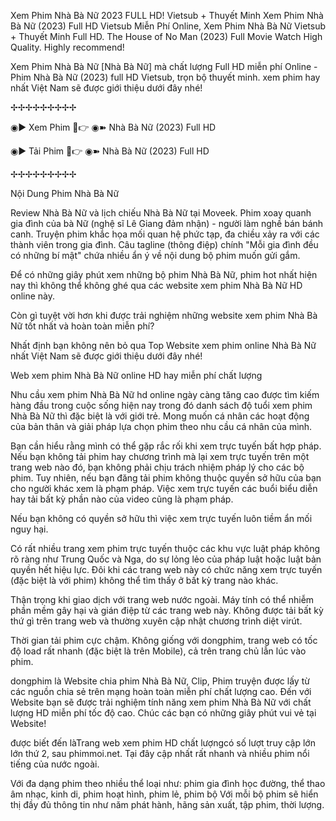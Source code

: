 Xem Phim Nhà Bà Nữ 2023 FULL HD! Vietsub + Thuyết Minh
Xem Phim Nhà Bà Nữ (2023) Full HD Vietsub Miễn Phí Online, Xem Phim Nhà Bà Nữ Vietsub + Thuyết Minh Full HD. The House of No Man (2023) Full Movie Watch High Quality. Highly recommend!

Xem Phim Nhà Bà Nữ [Nhà Bà Nữ] mà chất lượng Full HD miễn phí Online - Phim Nhà Bà Nữ (2023) full HD Vietsub, trọn bộ thuyết minh. xem phim hay nhất Việt Nam sẽ được giới thiệu dưới đây nhé!

✢✢✢✢✢✢✢✢✢

◉▶️ Xem Phim 🔴👉 ◉➽ Nhà Bà Nữ (2023) Full HD

◉▶️ Tải Phim 🔴👉 ◉➽ Nhà Bà Nữ (2023) Full HD

✢✢✢✢✢✢✢✢✢

Nội Dung Phim Nhà Bà Nữ

Review Nhà Bà Nữ và lịch chiếu Nhà Bà Nữ tại Moveek. Phim xoay quanh gia đình của bà Nữ (nghệ sĩ Lê Giang đảm nhận) - người làm nghề bán bánh canh. Truyện phim khắc họa mối quan hệ phức tạp, đa chiều xảy ra với các thành viên trong gia đình. Câu tagline (thông điệp) chính "Mỗi gia đình đều có những bí mật" chứa nhiều ẩn ý về nội dung bộ phim muốn gửi gắm.

Để có những giây phút xem những bộ phim Nhà Bà Nữ, phim hot nhất hiện nay thì không thể không ghé qua các website xem phim Nhà Bà Nữ HD online này.

Còn gì tuyệt vời hơn khi được trải nghiệm những website xem phim Nhà Bà Nữ tốt nhất và hoàn toàn miễn phí?

Nhất định bạn không nên bỏ qua Top Website xem phim online Nhà Bà Nữ nhất Việt Nam sẽ được giới thiệu dưới đây nhé!

Web xem phim Nhà Bà Nữ online HD hay miễn phí chất lượng

Nhu cầu xem phim Nhà Bà Nữ hd online ngày càng tăng cao được tìm kiếm hàng đầu trong cuộc sống hiện nay trong đó danh sách độ tuổi xem phim Nhà Bà Nữ thì đặc biệt là với giới trẻ. Mong muốn cá nhân các hoạt động của bản thân và giải pháp lựa chọn phim theo nhu cầu cá nhân của mình.

Bạn cần hiểu rằng mình có thể gặp rắc rối khi xem trực tuyến bất hợp pháp. Nếu bạn không tải phim hay chương trình mà lại xem trực tuyến trên một trang web nào đó, bạn không phải chịu trách nhiệm pháp lý cho các bộ phim. Tuy nhiên, nếu bạn đăng tải phim không thuộc quyền sở hữu của bạn cho người khác xem là phạm pháp. Việc xem trực tuyến các buổi biểu diễn hay tải bất kỳ phần nào của video cũng là phạm pháp.

Nếu bạn không có quyền sở hữu thì việc xem trực tuyến luôn tiềm ẩn mối nguy hại.

Có rất nhiều trang xem phim trực tuyến thuộc các khu vực luật pháp không rõ ràng như Trung Quốc và Nga, do sự lỏng lẻo của pháp luật hoặc luật bản quyền hết hiệu lực. Đôi khi các trang web này có chức năng xem trực tuyến (đặc biệt là với phim) không thể tìm thấy ở bất kỳ trang nào khác.

Thận trọng khi giao dịch với trang web nước ngoài. Máy tính có thể nhiễm phần mềm gây hại và gián điệp từ các trang web này. Không được tải bất kỳ thứ gì trên trang web và thường xuyên cập nhật chương trình diệt virút.

Thời gian tải phim cực chậm. Không giống với dongphim, trang web có tốc độ load rất nhanh (đặc biệt là trên Mobile), cả trên trang chủ lẫn lúc vào phim.

dongphim là Website chia phim Nhà Bà Nữ, Clip, Phim truyện được lấy từ các nguồn chia sẻ trên mạng hoàn toàn miễn phí chất lượng cao. Đến với Website bạn sẽ được trải nghiệm tính năng xem phim Nhà Bà Nữ với chất lượng HD miễn phí tốc độ cao. Chúc các bạn có những giây phút vui vẻ tại Website!

được biết đến làTrang web xem phim HD chất lượngcó số lượt truy cập lớn lớn thứ 2, sau phimmoi.net. Tại đây cập nhất rất nhanh và nhiều phim nổi tiếng của nước ngoài.

Với đa dạng phim theo nhiều thể loại như: phim gia đình học đường, thể thao âm nhạc, kinh di, phim hoạt hình, phim lẻ, phim bộ Với mỗi bộ phim sẽ hiển thị đầy đủ thông tin như năm phát hành, hãng sản xuất, tập phim, thời lượng.